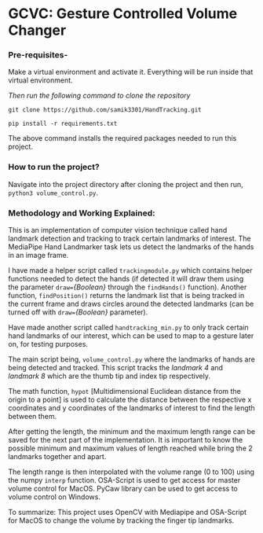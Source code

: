 # GCVC: Gesture Controlled Volume Changer

### Pre-requisites-

Make a virtual environment and activate it. Everything will be run inside that virtual environment. 

*Then run the following command to clone the repository*

`git clone https://github.com/samik3301/HandTracking.git`

`pip install -r requirements.txt`

The above command installs the required packages needed to run this project.

### How to run the project?

Navigate into the project directory after cloning the project and then run, `python3 volume_control.py`.

### Methodology and Working Explained:

This is an implementation of computer vision technique called hand landmark detection and tracking to track certain landmarks of interest. The MediaPipe Hand Landmarker task lets us detect the landmarks of the hands in an image frame. 

I have made a helper script called `trackingmodule.py` which contains helper functions needed to detect the hands (if detected it will draw them using the parameter `draw=`*{Boolean}* through the `findHands()` function). Another function, `findPosition()` returns the landmark list that is being tracked in the current frame and draws circles around the detected landmarks (can be turned off with `draw=`*{Boolean}* parameter).

Have made another script called `handtracking_min.py` to only track certain hand landmarks of our interest, which can be used to map to a gesture later on, for testing purposes. 

The main script being, `volume_control.py` where the landmarks of hands are being detected and tracked. This script tracks the *landmark 4* and *landmark 8* which are the thumb tip and index tip respectively.

The math function, `hypot` [Multidimensional Euclidean distance from the origin to a point] is used to calculate the distance between the respective x coordinates and y coordinates of the landmarks of interest to find the length between them.

After getting the length, the minimum and the maximum length range can be saved for the next part of the implementation. It is important to know the possible minimum and maximum values of length reached while bring the 2 landmarks together and apart.

The length range is then interpolated with the volume range (0 to 100) using the numpy `interp` function. OSA-Script is used to get access for master volume control for MacOS. PyCaw library can be used to get access to volume control on Windows.

To summarize: This project uses OpenCV with Mediapipe and OSA-Script for MacOS to change the volume by tracking the finger tip landmarks.